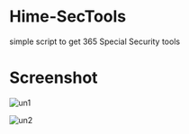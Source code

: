 # Hime-SecTools
simple script to get 365 Special Security tools 

# Screenshot
![un1](https://user-images.githubusercontent.com/22704270/38469442-6569d39c-3b87-11e8-9f36-8faf7d2f20c1.png)

![un2](https://user-images.githubusercontent.com/22704270/38469445-6c84bc6e-3b87-11e8-8d56-1ef2fc31a73a.png)
